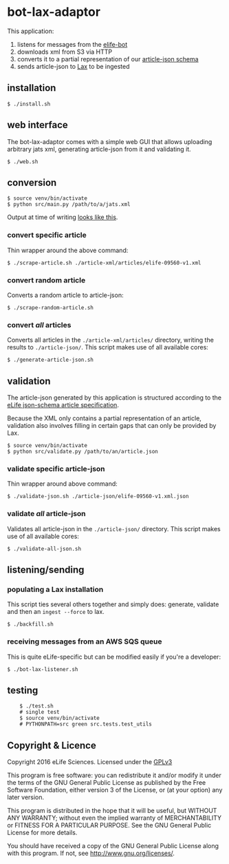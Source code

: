 # bot-lax-adaptor

This application:

1. listens for messages from the [elife-bot](https://github.com/elifesciences/elife-bot)
2. downloads xml from S3 via HTTP
3. converts it to a partial representation of our [article-json schema](https://github.com/elifesciences/api-raml)
4. sends article-json to [Lax](https://github.com/elifesciences/lax) to be ingested

## installation

    $ ./install.sh

## web interface

The bot-lax-adaptor comes with a simple web GUI that allows uploading arbitrary
jats xml, generating article-json from it and validating it.

    $ ./web.sh

## conversion

    $ source venv/bin/activate
    $ python src/main.py /path/to/a/jats.xml

Output at time of writing [looks like this](example-article.json).

### convert specific article

Thin wrapper around the above command:

    $ ./scrape-article.sh ./article-xml/articles/elife-09560-v1.xml

### convert random article

Converts a random article to article-json:

    $ ./scrape-random-article.sh

### convert *all* articles

Converts all articles in the `./article-xml/articles/` directory, writing the
results to `./article-json/`. This script makes use of all available cores:

    $ ./generate-article-json.sh

## validation

The article-json generated by this application is structured according to the
[eLife json-schema article specification](https://github.com/elifesciences/api-raml).

Because the XML only contains a partial representation of an article, validation
also involves filling in certain gaps that can only be provided by Lax.

    $ source venv/bin/activate
    $ python src/validate.py /path/to/an/article.json

### validate specific article-json

Thin wrapper around above command:

    $ ./validate-json.sh ./article-json/elife-09560-v1.xml.json

### validate *all* article-json

Validates all article-json in the `./article-json/` directory. This script makes
use of all available cores:

    $ ./validate-all-json.sh

## listening/sending

### populating a Lax installation

This script ties several others together and simply does: generate, validate and
then an `ingest --force` to lax.

    $ ./backfill.sh

### receiving messages from an AWS SQS queue

This is quite eLife-specific but can be modified easily if you're a developer:

    $ ./bot-lax-listener.sh

## testing

```
    $ ./test.sh
    # single test
    $ source venv/bin/activate
    # PYTHONPATH=src green src.tests.test_utils
```

## Copyright & Licence

Copyright 2016 eLife Sciences. Licensed under the [GPLv3](LICENCE.txt)

This program is free software: you can redistribute it and/or modify
it under the terms of the GNU General Public License as published by
the Free Software Foundation, either version 3 of the License, or
(at your option) any later version.

This program is distributed in the hope that it will be useful,
but WITHOUT ANY WARRANTY; without even the implied warranty of
MERCHANTABILITY or FITNESS FOR A PARTICULAR PURPOSE.  See the
GNU General Public License for more details.

You should have received a copy of the GNU General Public License
along with this program.  If not, see <http://www.gnu.org/licenses/>.
